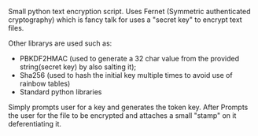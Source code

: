 Small python text encryption script.
Uses Fernet (Symmetric authenticated cryptography) which is fancy talk for uses a "secret key" to encrypt text files.

Other librarys are used such as:
* PBKDF2HMAC (used to generate a 32 char value from the provided string(secret key) by also salting it);
* Sha256 (used to hash the initial key multiple times to avoid use of rainbow tables)
* Standard python libraries

Simply prompts user for a key and generates the token key. After Prompts the user for the file to be encrypted and attaches a small "stamp" on it deferentiating it. 

